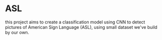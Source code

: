 # ASL
this project aims to create a classification model using CNN to detect pictures of American Sign Language (ASL), using small dataset we've build by our own.
